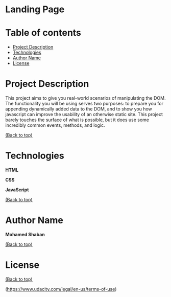 
# Landing Page

# Table of contents


- [Project Description](#project-description)
- [Technologies](#technologies)
- [Author Name](#author-name)
- [License](#license)


# Project Description
This project aims to give you real-world scenarios of manipulating the DOM. The functionality you will be using serves two purposes: to prepare you for appending dynamically added data to the DOM, and to show you how javascript can improve the usability of an otherwise static site. This project barely touches the surface of what is possible, but it does use some incredibly common events, methods, and logic.

[(Back to top)](#table-of-contents)


# Technologies
**HTML**

**CSS**

**JavaScript**

[(Back to top)](#table-of-contents)


# Author Name

**Mohamed Shaban**

[(Back to top)](#table-of-contents)

# License
[(Back to top)](#table-of-contents)

(https://www.udacity.com/legal/en-us/terms-of-use)
